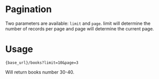 # Pagination

Two parameters are available: `limit` and `page`. limit will determine the number of records per page and page will determine the current page.

# Usage

```url
{base_url}/books?limit=10&page=3
```

Will return books number 30-40.